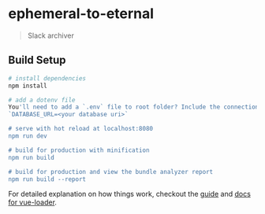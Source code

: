 # ephemeral-to-eternal

> Slack archiver

## Build Setup

``` bash
# install dependencies
npm install

# add a dotenv file
You'll need to add a `.env` file to root folder? Include the connection details like below:
`DATABASE_URL=<your database uri>`

# serve with hot reload at localhost:8080
npm run dev

# build for production with minification
npm run build

# build for production and view the bundle analyzer report
npm run build --report
```

For detailed explanation on how things work, checkout the [guide](http://vuejs-templates.github.io/webpack/) and [docs for vue-loader](http://vuejs.github.io/vue-loader).
